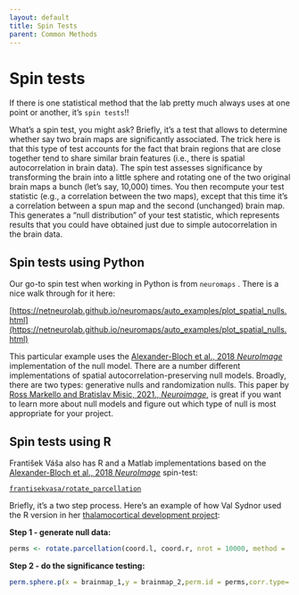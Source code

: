 ```yaml
---
layout: default
title: Spin Tests
parent: Common Methods
---
```


# Spin tests

If there is one statistical method that the lab pretty much always uses at one point or another, it’s `spin tests`!! 

What’s a spin test, you might ask? Briefly, it’s a test that allows to determine whether say two brain maps are significantly associated. The trick here is that this type of test accounts for the fact that brain regions that are close together tend to share similar brain features (i.e., there is spatial autocorrelation in brain data). The spin test assesses significance by transforming the brain into a little sphere and rotating one of the two original brain maps a bunch (let’s say, 10,000) times. You then recompute your test statistic (e.g., a correlation between the two maps), except that this time it’s a correlation between a spun map and the second (unchanged) brain map. This generates a “null distribution” of your test statistic, which represents results that you could have obtained just due to simple autocorrelation in the brain data. 

## Spin tests using Python

Our go-to spin test when working in Python is from `neuromaps` . There is a nice walk through for it here:

[https://netneurolab.github.io/neuromaps/auto_examples/plot_spatial_nulls.html](https://netneurolab.github.io/neuromaps/auto_examples/plot_spatial_nulls.html)

This particular example uses the [Alexander-Bloch et al., 2018 *NeuroImage*](https://doi.org/10.1016/j.neuroimage.2018.05.070) implementation of the null model. There are a number different implementations of spatial autocorrelation-preserving null models. Broadly, there are two types: generative nulls and randomization nulls. This paper by [Ross Markello and Bratislav Misic, 2021., *Neuroimage*,](https://doi.org/10.1016/j.neuroimage.2021.118052) is great if you want to learn more about null models and figure out which type of null is most appropriate for your project. 

## Spin tests using R

František Váša also has R and a Matlab implementations based on the [Alexander-Bloch et al., 2018 *NeuroImage*](https://doi.org/10.1016/j.neuroimage.2018.05.070) spin-test:

[`frantisekvasa/rotate_parcellation`](https://github.com/frantisekvasa/rotate_parcellation/tree/master)

Briefly, it’s a two step process. Here’s an example of how Val Sydnor used the R version in her [thalamocortical development project](https://github.com/PennLINC/thalamocortical_development/tree/main): 

**Step 1 - generate null data:**

```r
perms <- rotate.parcellation(coord.l, coord.r, nrot = 10000, method = 'vasa')
```

**Step 2 - do the significance testing:**

```r
perm.sphere.p(x = brainmap_1,y = brainmap_2,perm.id = perms,corr.type='spearman')  
```
